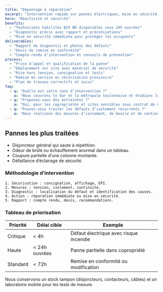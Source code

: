 ```yaml
---
title: "Dépannage & réparation"
excerpt: "Intervention rapide sur pannes électriques, mise en sécurité provisoire et remise en conformité des installations."
hero: "Réactivité et sécurité"
benefits:
  - "Techniciens habilités B2V BR disponibles sous 24h ouvrées"
  - "Diagnostic précis avec rapport et préconisations"
  - "Mise en sécurité immédiate pour protéger les occupants"
deliverables:
  - "Rapport de diagnostic et photos des défauts"
  - "Devis de remise en conformité"
  - "Compte-rendu d’intervention et conseils de prévention"
process:
  - "Prise d’appel et qualification de la panne"
  - "Déplacement sur site avec matériel de sécurité"
  - "Mise hors tension, consignation et tests"
  - "Remise en service ou sécurisation provisoire"
  - "Plan de travaux correctifs et suivi"
faq:
  - q: "Quelle est votre zone d’intervention ?"
    a: "Nous couvrons le Var et la métropole toulonnaise et étudions les demandes hors secteur au cas par cas."
  - q: "Proposez-vous des astreintes ?"
    a: "Oui, pour les copropriétés et sites sensibles sous contrat de maintenance, avec numéro dédié."
  - q: "Pouvez-vous traiter les défauts d’isolement récurrents ?"
    a: "Nous réalisons des mesures d’isolement, de boucle et de continuité pour localiser la cause et proposer une correction durable."
---
```


## Pannes les plus traitées

- Disjoncteur général qui saute à répétition.
- Odeur de brûlé ou échauffement anormal dans un tableau.
- Coupure partielle d’une colonne montante.
- Défaillance d’éclairage de sécurité.

### Méthodologie d’intervention

```
1. Sécurisation : consignation, affichage, EPI.
2. Mesures : tension, isolement, continuité.
3. Diagnostic : localisation du défaut et identification des causes.
4. Action : réparation immédiate ou mise en sécurité.
5. Rapport : compte rendu, devis, recommandations.
```

### Tableau de priorisation

| Priorité | Délai cible | Exemple |
|----------|-------------|---------|
| Critique | < 4h | Défaut électrique avec risque incendie |
| Haute | < 24h ouvrées | Panne partielle dans copropriété |
| Standard | < 72h | Remise en conformité ou modification |

Nous conservons un stock tampon (disjoncteurs, contacteurs, câbles) et un laboratoire mobile pour les tests de mesure.
